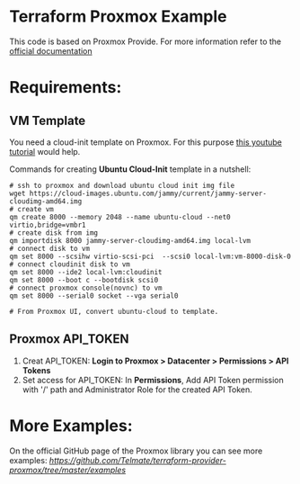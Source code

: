 
# Terraform Proxmox Example
This code is based on Proxmox Provide. For more information refer to the [official documentation](https://registry.terraform.io/providers/Telmate/proxmox/latest/docs/resources/vm_qemu)


# Requirements:

## VM Template
You need a cloud-init template on Proxmox. For this purpose [this youtube tutorial](https://www.youtube.com/watch?v=shiIi38cJe4) would help.

Commands for creating **Ubuntu Cloud-Init** template in a nutshell:

```
# ssh to proxmox and download ubuntu cloud init img file
wget https://cloud-images.ubuntu.com/jammy/current/jammy-server-cloudimg-amd64.img
# create vm
qm create 8000 --memory 2048 --name ubuntu-cloud --net0 virtio,bridge=vmbr1
# create disk from img
qm importdisk 8000 jammy-server-cloudimg-amd64.img local-lvm
# connect disk to vm
qm set 8000 --scsihw virtio-scsi-pci  --scsi0 local-lvm:vm-8000-disk-0
# connect cloudinit disk to vm
qm set 8000 --ide2 local-lvm:cloudinit
qm set 8000 --boot c --bootdisk scsi0
# connect proxmox console(novnc) to vm
qm set 8000 --serial0 socket --vga serial0

# From Proxmox UI, convert ubuntu-cloud to template.
```

## Proxmox API_TOKEN
1. Creat API_TOKEN: **Login to Proxmox > Datacenter > Permissions > API Tokens**
2. Set access for API_TOKEN: In **Permissions**, Add API Token permission with '/' path and Administrator Role for the created API Token.

# More Examples:
On the official GitHub page of the Proxmox library you can see more examples:
*https://github.com/Telmate/terraform-provider-proxmox/tree/master/examples*